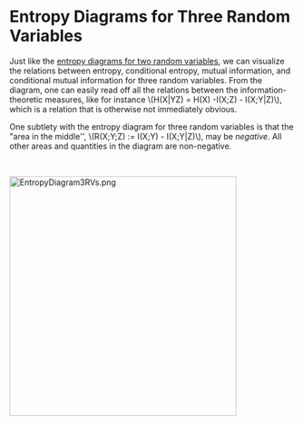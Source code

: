 # Entropy Diagrams for Three Random Variables

<p>Just like the <a title="Entropy Diagrams for Two Random Variables" href="https://canvas.uva.nl/courses/2205/pages/entropy-diagrams-for-two-random-variables" data-api-endpoint="https://canvas.uva.nl/api/v1/courses/2205/pages/entropy-diagrams-for-two-random-variables" data-api-returntype="Page">entropy diagrams for two random variables</a>, we can visualize the relations between entropy, conditional entropy, mutual information, and conditional mutual information for three random variables. From the diagram, one can easily read off all the relations between the information-theoretic measures, like for instance \(H(X|YZ) = H(X) -I(X;Z) - I(X;Y|Z)\), which is a relation that is otherwise not immediately obvious.</p>
<p>One subtlety with the entropy diagram for three random variables is that the "area in the middle'', \(R(X;Y;Z) := I(X;Y) - I(X;Y|Z)\), may be <i>negative</i>. All other areas and quantities in the diagram are non-negative.</p>
<p> </p>
<p><img src="https://canvas.uva.nl/courses/2205/files/577750/preview?verifier=K7I1ESSiWZElS53cJ247HhqadwhmC9IdVbEIsiQP" alt="EntropyDiagram3RVs.png" width="400" height="423" data-api-endpoint="https://canvas.uva.nl/api/v1/courses/2205/files/577750" data-api-returntype="File"></p>